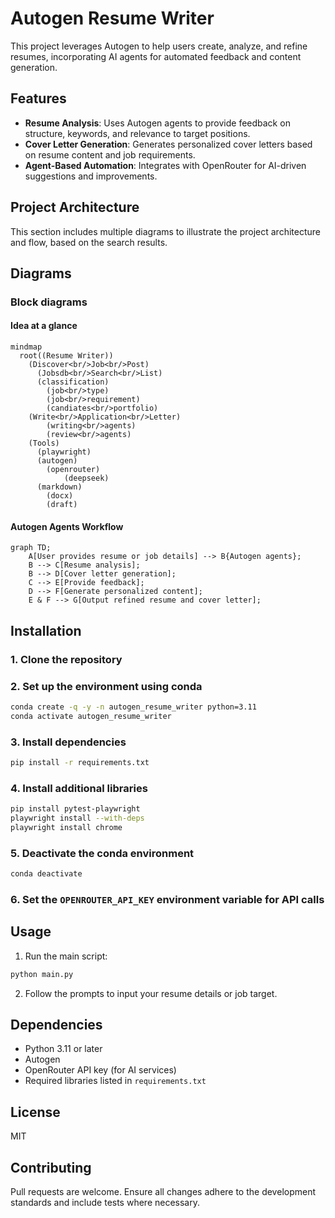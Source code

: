 # Autogen Resume Writer

This project leverages Autogen to help users create, analyze, and refine resumes, incorporating AI agents for automated feedback and content generation.

## Features

- **Resume Analysis**: Uses Autogen agents to provide feedback on structure, keywords, and relevance to target positions.
- **Cover Letter Generation**: Generates personalized cover letters based on resume content and job requirements.
- **Agent-Based Automation**: Integrates with OpenRouter for AI-driven suggestions and improvements.

## Project Architecture

This section includes multiple diagrams to illustrate the project architecture and flow, based on the search results.

## Diagrams

### Block diagrams

#### Idea at a glance

```mermaid
mindmap
  root((Resume Writer))
    (Discover<br/>Job<br/>Post)
      (Jobsdb<br/>Search<br/>List)
      (classification)
        (job<br/>type)
        (job<br/>requirement)
        (candiates<br/>portfolio)
    (Write<br/>Application<br/>Letter)
        (writing<br/>agents)
        (review<br/>agents)
    (Tools)
      (playwright)
      (autogen)
        (openrouter)
            (deepseek)
      (markdown)
        (docx)
        (draft)
```

#### Autogen Agents Workflow

```mermaid
graph TD;
    A[User provides resume or job details] --> B{Autogen agents};
    B --> C[Resume analysis];
    B --> D[Cover letter generation];
    C --> E[Provide feedback];
    D --> F[Generate personalized content];
    E & F --> G[Output refined resume and cover letter];
```

## Installation

### 1. Clone the repository

### 2. Set up the environment using conda

```bash
conda create -q -y -n autogen_resume_writer python=3.11
conda activate autogen_resume_writer
```

### 3. Install dependencies

```bash
pip install -r requirements.txt
```

### 4. Install additional libraries

```bash
pip install pytest-playwright
playwright install --with-deps
playwright install chrome
```

### 5. Deactivate the conda environment

```bash
conda deactivate
```

### 6. Set the `OPENROUTER_API_KEY` environment variable for API calls

## Usage

1. Run the main script:

```bash
python main.py
```

2. Follow the prompts to input your resume details or job target.

## Dependencies

- Python 3.11 or later
- Autogen
- OpenRouter API key (for AI services)
- Required libraries listed in `requirements.txt`

## License

MIT

## Contributing

Pull requests are welcome. Ensure all changes adhere to the development standards and include tests where necessary.
